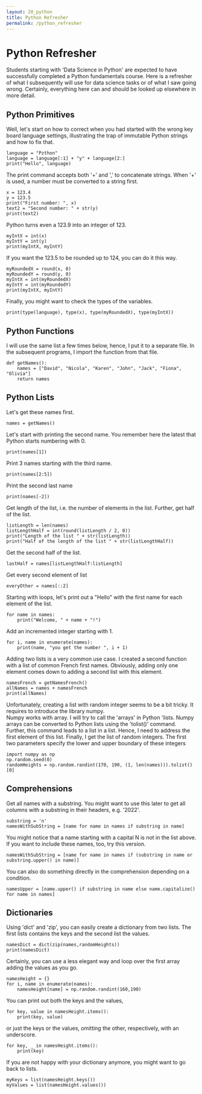 ```yaml
---
layout: 20_python
title: Python Refresher
permalink: /python_refresher
---
```


# Python Refresher

Students starting with 'Data Science in Python' are expected to have successfully completed a Python fundamentals course. 
Here is a refresher of what I subsequently will use for data science tasks or of what I saw going wrong.
Certainly, everything here can and should be looked up elsewhere in more detail.

## Python Primitives

Well, let's start on how to correct when you had started with the wrong key board language settings, illustrating the trap of immutable Python strings and how to fix that.

>
    language = "Pzthon"
    language = language[:1] + "y" + language[2:]
    print("Hello", language)


The print command accepts both '+' and ',' to concatenate strings. When '+' is used, a number must be converted to a string first.

>
    x = 123.4
    y = 123.5
    print("First number: ", x)
    text2 = "Second number: " + str(y)
    print(text2)

Python turns even a 123.9 into an integer of 123. 

>
    myIntX = int(x)
    myIntY = int(y)
    print(myIntX, myIntY)

If you want the 123.5 to be rounded up to 124, you can do it this way.

>
    myRoundedX = round(x, 0)
    myRoundedY = round(y, 0)
    myIntX = int(myRoundedX)
    myIntY = int(myRoundedY)
    print(myIntX, myIntY)

Finally, you might want to check the types of the variables.

>
    print(type(language), type(x), type(myRoundedX), type(myIntX))


## Python Functions

I will use the same list a few times below, hence, I put it to a separate file. In the subsequent programs, I import the function from that file. 

>
    def getNames():
        names = ["David", "Nicola", "Karen", "John", "Jack", "Fiona", "Olivia"]
        return names

## Python Lists 

Let's get these names first.

>
    names = getNames()

Let's start with printing the second name. You remember here the latest that Python starts numbering with 0.
>
    print(names[1])

Print 3 names starting with the third name.
>
    print(names[2:5])

Print the second last name
>
    print(names[-2])

Get length of the list, i.e. the number of elements in the list. Further, get half of the list.
>
    listLength = len(names)
    listLengthHalf = int(round(listLength / 2, 0))
    print("Length of the list " + str(listLength))
    print("Half of the length of the list " + str(listLengthHalf))

Get the second half of the list.
>
    lastHalf = names[listLengthHalf:listLength]

Get every second element of list
>
    everyOther = names[::2]

Starting with loops, let's print out a "Hello" with the first name for each element of the list.
>
    for name in names:
        print("Welcome, " + name + "!")

Add an incremented integer starting with 1.
>
    for i, name in enumerate(names):
        print(name, "you get the number ", i + 1)

Adding two lists is a very common use case. I created a second function with a list of common French first names. Obviously, adding only one element comes down to adding a second list with this element.
>
    namesFrench = getNamesFrench()
    allNames = names + namesFrench
    print(allNames)

Unfortunately, creating a list with random integer seems to be a bit tricky. It requires to introduce the library numpy. <br>
Numpy works with array. I will try to call the 'arrays' in Python 'lists. Numpy arrays can be converted to Python lists using the 'tolist()' command. 
Further, this command leads to a list in a list. Hence, I need to address the first element of this list. Finally, I get the list of random integers. 
The first two parameters specify the lower and upper boundary of these integers

>
    import numpy as np
    np.random.seed(0)
    randomHeights = np.random.randint(170, 190, (1, len(names))).tolist()[0]


## Comprehensions

Get all names with a substring. You might want to use this later to get all columns with a substring in their headers, e.g. '2022'. 
>
    substring = 'n'
    namesWithSubString = [name for name in names if substring in name]

You might notice that a name starting with a capital N is not in the list above. If you want to include these names, too, try this version.

>
    namesWithSubString = [name for name in names if (substring in name or substring.upper() in name)]

You can also do something directly in the comprehension depending on a condition.
>
    namesUpper = [name.upper() if substring in name else name.capitalize() for name in names]

## Dictionaries

Using 'dict' and 'zip', you can easily create a dictionary from two lists. The first lists contains the keys and the second list the values.

>
    namesDict = dict(zip(names,randomHeights))
    print(namesDict)

Certainly, you can use a less elegant way and loop over the first array adding the values as you go.
>
    namesHeight = {}
    for i, name in enumerate(names):
        namesHeight[name] = np.random.randint(160,190)

You can print out both the keys and the values,
>
    for key, value in namesHeight.items():
        print(key, value)

or just the keys or the values, omitting the other, respectively, with an underscore.
>
    for key, _ in namesHeight.items():
        print(key)
    
If you are not happy with your dictionary anymore, you might want to go back to lists.
>
    myKeys = list(namesHeight.keys())
    myValues = list(namesHeight.values())

